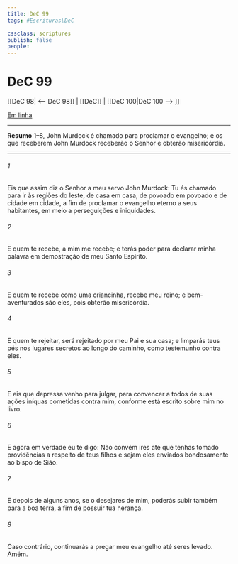 ```yaml
---
title: DeC 99
tags: #Escrituras\DeC

cssclass: scriptures
publish: false
people:
---
```


# DeC 99
[[DeC 98| <-- DeC 98]] | [[DeC]] | [[DeC 100|DeC 100 --> ]]

[Em linha](https://churchofjesuschrist.org/study/scriptures/dc-testament/dc/99?lang=por)

---
__Resumo__
1–8, John Murdock é chamado para proclamar o evangelho; e os que receberem John Murdock receberão o Senhor e obterão misericórdia.

---
###### 1 
Eis que assim diz o Senhor a meu servo John Murdock: Tu és chamado para ir às regiões do leste, de casa em casa, de povoado em povoado e de cidade em cidade, a fim de proclamar o evangelho eterno a seus habitantes, em meio a perseguições e iniquidades.

###### 2 
E quem te recebe, a mim me recebe; e terás poder para declarar minha palavra em demostração de meu Santo Espírito.

###### 3 
E quem te recebe como uma criancinha, recebe meu reino; e bem-aventurados são eles, pois obterão misericórdia.

###### 4 
E quem te rejeitar, será rejeitado por meu Pai e sua casa; e limparás teus pés nos lugares secretos ao longo do caminho, como testemunho contra eles.

###### 5 
E eis que depressa venho para julgar, para convencer a todos de suas ações iníquas cometidas contra mim, conforme está escrito sobre mim no livro.

###### 6 
E agora em verdade eu te digo: Não convém ires até que tenhas tomado providências a respeito de teus filhos e sejam eles enviados bondosamente ao bispo de Sião.

###### 7 
E depois de alguns anos, se o desejares de mim, poderás subir também para a boa terra, a fim de possuir tua herança.

###### 8 
Caso contrário, continuarás a pregar meu evangelho até seres levado. Amém.

